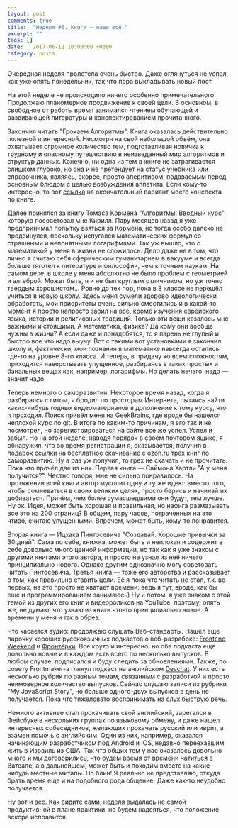 ```yaml
---
layout: post
comments: true
title:  "Неделя #6. Книги — наше всё."
excerpt: ""
tags: []
date:   2017-06-12 10:00:00 +0300
category: posts
---
```

Очередная неделя пролетела очень быстро. Даже оглянуться не успел, как уже опять понедельник, так что пора выкладывать новый пост.

На этой неделе не происходило ничего особенно примечательного. Продолжаю планомерное продвижение к своей цели. В основном, в свободное от работы время занимался чтением обучающей и развивающей литературы и конспектированием прочитанного.

Закончил читать "Грокаем Алгоритмы". Книга оказалась действительно полезной и интересной. Несмотря на свой небольшой объём, она охватывает огромное количество тем, подготавливая новичка к трудному и опасному путешествию в неизведанный мир алгоритмов и структур данных. Конечно, ни одна из тем в книге не затрагивается слишком глубоко, но она и не претендует на статус учебника или справочника, являясь, скорее, просто аперитивом, подаваемым перед основным блюдом с целью возбуждения аппетита. Если кому-то интересно, то вот [ссылка](https://coggle.it/diagram/WSxZx6kbTwAB6E3V/6af82ac3efb6fffb6b65ae261df24a29a40b37ed4720661120026493b8286372) на окончательный вариант моего конспекта по книге.

Далее принялся за книгу Томаса Кормена "[Алгоритмы. Вводный курс](http://www.ozon.ru/context/detail/id/24903185/)", которую посоветовал мне Кирилл. Пару месяцев назад я уже предпринимал попытку взяться за Кормена, но тогда особо далеко не продвинулся, поскольку испугался математических формул со страшными и непонятными логарифмами. Так уж вышло, что с математикой у меня в жизни не сложилось. Дело даже не в том, что лично я считаю себя сферическим гуманитарием в вакууме и всегда больше тяготел к литературе и философии, чем к точным наукам. На самом деле, в школе у меня абсолютно не было проблем с геометрией и алгеброй. Может быть, я и не был круглым отличником, но уж точно твердым хорошистом... Ровно до тех пор, пока в 8 классе не перешёл учиться в новую школу. Здесь меня сумели здорово идеологически обработать, мои приоритеты очень сильно сместились и в какой-то момент я просто напросто забил на все, кроме изучения еврейского языка, истории и религиозных традиций. Только эти вещи казалось мне важными и стоящими. А математика, физика? Да кому они вообще нужны в жизни? А если даже и понадобятся, то я парень не глупый и быстро все что надо выучу. Вот с такими вот установками я закончил школу и, фактически, мои познания в математике навсегда остались где-то на уровне 8-го класса. И теперь, в придачу ко всем сложностям, приходится наверстывать упущенное, разбираясь в таких простых и банальных вещах как, например, логарифмы. Но делать нечего: надо — значит надо.

Теперь немного о саморазвитии.
Некоторое время назад, когда я разбирался с гитом, я бродил по просторам Интернета, пытаясь найти каких-нибудь годных видеоматериалов в дополнение к тому курсу, что я проходил. Поиск привёл меня на GeekBrains, где вроде бы нашелся неплохой курс по git. В итоге по каким-то причинам, я его так и не посмотрел, но зарегистрироваться на сайте все же успел. Успел и забыл. Но на этой неделе, наводя порядок в своём почтовом ящике, я обнаружил, что во время регистрации я, оказывается, получил в подарок ссылки на бесплатное скачивание  с ozon.ru трёх книг по саморазвитию. Ну а раз уж получил, то грех не скачать и не прочитать. Пока что прочёл две из них. Первая книга — Саймона Хартли "А у меня получится?". Честно говоря, мне не сильно понравилось. На протяжении всей книги автор мусолит одну и ту же идею: вместо того, чтобы сомневаться в своих великих целях, просто берись и начинай их добиваться. Причём, чем более сумасшедшими они будут, тем лучше. Ну ок. Идея, может быть хорошая и правильная, но нафига размазывать все это на 200 страниц? В общем, пару часов, потраченных на это чтиво, считаю упущенными. Впрочем, может быть, кому-то понравится.

Вторая книга — Ицхака Пинтосевича "Создавай. Хорошие привычки за 30 дней". Сама по себе, книжка, может быть и неплохая и содержит в себе довольно много ценной информации, но так как я уже знаком с другими книгами этого автора, я просто не узнал из неё ничего принципиально нового. Однако другим однозначно могу советовать читать Пинтосевича.
 Третья книга — тоже его авторства и рассказывает о том, как правильно ставить цели. Её я пока что читать не стал, т.к. во-первых, на это просто не хватает времени: ведь я тут, вроде, как бы еще и программированием занимаюсь) Ну и потом, я уже знаком с этой темой из других его книг и видеороликов на YouTube, поэтому, опять же, не думаю, что узнаю из книги что-то принципиально новое. А времени у меня и так в обрез.

Что касается аудио: продолжаю слушать Веб-стандарты. Нашёл еще парочку хороших русскоязычных подкастов о веб-разрабоке: [Frontend Weekend](https://m.soundcloud.com/frontend-weekend/) и [Фронтёрки](http://fronterki.fm/). Все круто и интересно, но оба подкаста еще довольно новые и в каждом есть всего по несколько выпусков. В любом случае, подписался и буду следить за обновлениями. Также, по совету Frontmaker-а глянул подкаст на английском [Devchat](https://devchat.tv/). У них есть несколько рубрик по разным темам, связанным с разработкой и просто неимоверное количество выпусков. Сейчас слушаю записи из рубрики "My JavaScript Story", но больше одного-двух выпусков в день не получается. Пока что тяжеловато воспринимать на слух быструю речь.

Немного активнее стал прокачивать свой английский, зарегался в Фейсбуке в нескольких группах по языковому обмену, и даже нашел интересных собеседников, желающих прокачать русский или иврит, а взамен помочь с английским. Один из них, например, оказался начинающим разработчиком под Android и iOS, недавно переехавшим жить в Израиль из США. Так что общих тем у нас оказалось довольно много и мы договорились, что будем время от времени чатиться в Ватсапе, а в дальнейшем, может быть и походим вместе на какие-нибудь местные митапы. Но блин! Я реально не представляю, откуда брать время еще и на подобного рода общение. Даже как-то неудобно получается...

Ну вот и все. Как видите сами, неделя выдалась не самой продуктивной в плане практики, но будем надеяться, что положение вскоре исправится.
